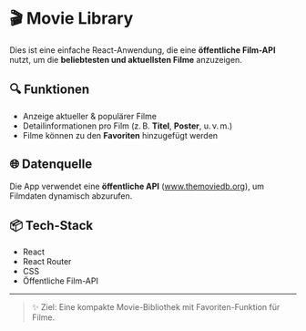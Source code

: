 # 🎬 Movie Library

Dies ist eine einfache React-Anwendung, die eine **öffentliche Film-API** nutzt, um die **beliebtesten und aktuellsten Filme** anzuzeigen.

## 🔍 Funktionen

- Anzeige aktueller & populärer Filme
- Detailinformationen pro Film (z. B. **Titel**, **Poster**, u. v. m.)
- Filme können zu den **Favoriten** hinzugefügt werden

## 🌐 Datenquelle

Die App verwendet eine **öffentliche API** (www.themoviedb.org), um Filmdaten dynamisch abzurufen.

## 📦 Tech-Stack

- React
- React Router
- CSS
- Öffentliche Film-API 

---

> ✨ Ziel: Eine kompakte Movie-Bibliothek mit Favoriten-Funktion für Filme.
